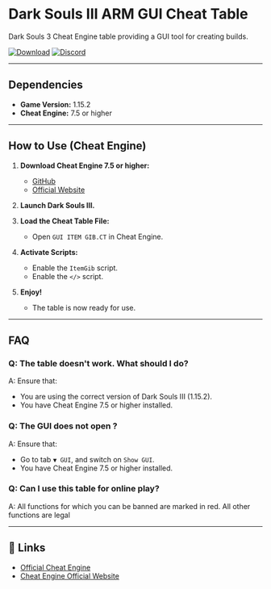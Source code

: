 # Dark Souls III ARM GUI Cheat Table

Dark Souls 3 Cheat Engine table providing a GUI tool for creating builds.

[![Download](https://img.shields.io/badge/Download-GUI%20ITEM%20GIB.CT-blue?style=for-the-badge)](https://github.com/Azze1/DS3_ARM_GUIitemGib/raw/main/GUI%20ITEM%20GIB.CT)
[![Discord](https://img.shields.io/discord/ваш_айди_сервера?label=Discord&logo=discord&style=for-the-badge)](https://discord.gg/mrj2mH9AN6)

---

##  Dependencies

- **Game Version:** 1.15.2
- **Cheat Engine:** 7.5 or higher

---

## How to Use (Cheat Engine)

1. **Download Cheat Engine 7.5 or higher:**
   - [GitHub](https://github.com/cheat-engine/cheat-engine)
   - [Official Website](https://www.cheatengine.org/)

2. **Launch Dark Souls III.**

3. **Load the Cheat Table File:**
   - Open `GUI ITEM GIB.CT` in Cheat Engine.

4. **Activate Scripts:**
   - Enable the `ItemGib` script.
   - Enable the `</>` script.

5. **Enjoy!**
   - The table is now ready for use.

---

##  FAQ

### Q: The table doesn't work. What should I do?
A: Ensure that:
   - You are using the correct version of Dark Souls III (1.15.2).
   - You have Cheat Engine 7.5 or higher installed.
### Q: The GUI does not open ?
A: Ensure that:
   - Go to tab `▼ GUI`, and switch on `Show GUI`.
   - You have Cheat Engine 7.5 or higher installed.
### Q: Can I use this table for online play?
A: All functions for which you can be banned are marked in red. All other functions are legal

---

## 🔗 Links
- [Official Cheat Engine](https://www.cheatengine.org/)
- [Cheat Engine Official Website](https://www.cheatengine.org/)
